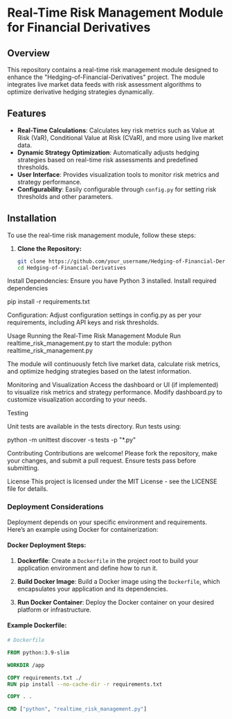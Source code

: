 # Real-Time Risk Management Module for Financial Derivatives

## Overview

This repository contains a real-time risk management module designed to enhance the "Hedging-of-Financial-Derivatives" project. The module integrates live market data feeds with risk assessment algorithms to optimize derivative hedging strategies dynamically.

## Features

- **Real-Time Calculations**: Calculates key risk metrics such as Value at Risk (VaR), Conditional Value at Risk (CVaR), and more using live market data.
- **Dynamic Strategy Optimization**: Automatically adjusts hedging strategies based on real-time risk assessments and predefined thresholds.
- **User Interface**: Provides visualization tools to monitor risk metrics and strategy performance.
- **Configurability**: Easily configurable through `config.py` for setting risk thresholds and other parameters.

## Installation

To use the real-time risk management module, follow these steps:

1. **Clone the Repository:**
   ```bash
   git clone https://github.com/your_username/Hedging-of-Financial-Derivatives.git
   cd Hedging-of-Financial-Derivatives
Install Dependencies:
Ensure you have Python 3 installed. Install required dependencies

pip install -r requirements.txt

Configuration:
Adjust configuration settings in config.py as per your requirements, including API keys and risk thresholds.


Usage
Running the Real-Time Risk Management Module
Run realtime_risk_management.py to start the module:
python realtime_risk_management.py

The module will continuously fetch live market data, calculate risk metrics, and optimize hedging strategies based on the latest information.

Monitoring and Visualization
Access the dashboard or UI (if implemented) to visualize risk metrics and strategy performance. Modify dashboard.py to customize visualization according to your needs.

Testing

Unit tests are available in the tests directory. Run tests using:


python -m unittest discover -s tests -p "*.py"

Contributing
Contributions are welcome! Please fork the repository, make your changes, and submit a pull request. Ensure tests pass before submitting.

License
This project is licensed under the MIT License - see the LICENSE file for details.

### Deployment Considerations

Deployment depends on your specific environment and requirements. Here’s an example using Docker for containerization:

#### Docker Deployment Steps:

1. **Dockerfile**: Create a `Dockerfile` in the project root to build your application environment and define how to run it.

2. **Build Docker Image**: Build a Docker image using the `Dockerfile`, which encapsulates your application and its dependencies.

3. **Run Docker Container**: Deploy the Docker container on your desired platform or infrastructure.

#### Example Dockerfile:

```dockerfile
# Dockerfile

FROM python:3.9-slim

WORKDIR /app

COPY requirements.txt ./
RUN pip install --no-cache-dir -r requirements.txt

COPY . .

CMD ["python", "realtime_risk_management.py"]
